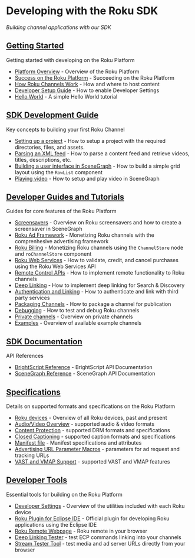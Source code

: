 # Developing with the Roku SDK
_Building channel applications with our SDK_

## [Getting Started](/develop/getting-started)

Getting started with developing on the Roku Platform

* [Platform Overview](/develop/getting-started/platform-overview.md) - Overview of the Roku Platform
* [Success on the Roku Platform](/develop/getting-started/channel-success.md) - Succeeding on the Roku Platform
* [How Roku Channels Work](/develop/getting-started/how-channels-work.md) - How and where to host content
* [Developer Setup Guide](/develop/getting-started/setup-guide.md) - How to enable Developer Settings
* [Hello World](/develop/getting-started/hello-world.md) - A simple Hello World tutorial

## [SDK Development Guide](/develop/sdk-development)

Key concepts to building your first Roku Channel

* [Setting up a project](/develop/sdk-development/project-setup.md) - How to setup a project with the required directories, files, and assets.
* [Parsing an XML feed](/develop/sdk-development/parsing-feed.md) - How to parse a content feed and retrieve videos, titles, descriptions, etc.
* [Building a user interface in SceneGraph](/develop/sdk-development/scenegraph-ui.md) - How to build a simple grid layout using the `RowList` component
* [Playing video](/develop/sdk-development/video-playback.md) - How to setup and play video in SceneGraph

## [Developer Guides and Tutorials](/develop/guides)

Guides for core features of the Roku Platform

* [Screensavers](/develop/guides/screensavers.md) - Overview on Roku screensavers and how to create a screensaver in SceneGraph
* [Roku Ad Framework](/develop/guides/roku-ad-framework.md) - Monetizing Roku channels with the comprenhesive advertising framework
* [Roku Billing](/develop/guides/roku-billing.md) - Monetizing Roku channels using the `ChannelStore` node and `roChannelStore` component
* [Roku Web Services](/develop/guides/roku-web-services.md) - How to validate, credit, and cancel purchases using the Roku Web Services API
* [Remote Control APIs](/develop/guides/remote-api-ecp.md) - How to implement remote functionality to Roku channels
* [Deep Linking](/develop/guides/deep-linking.md) - How to implement deep linking for Search & Discovery
* [Authentication and Linking](/develop/guides/auth-linking.md) - How to authenticate and link with third party services
* [Packaging Channels](/develop/guides/packaging.md) - How to package a channel for publication
* [Debugging](/develop/guides/debugging.md) - How to test and debug Roku channels
* [Private channels](/develop/guides/private-channels.md) - Overview on private channels
* [Examples](/develop/guides/examples.md) - Overview of available example channels

## [SDK Documentation](/develop/sdk-documentation)

API References

* [BrightScript Reference](/develop/sdk-documentation/brightscript-reference.md) - BrightScript API Documentation
* [SceneGraph Reference](/develop/sdk-documentation/scenegraph-reference.md) - SceneGraph API Documentation


## [Specifications](/develop/specifications)

Details on supported formats and specifications on the Roku Platform

* [Roku devices](/develop/specifications/roku-devices.md) - Overview of all Roku devices, past and present
* [Audio/Video Overview](/develop/specifications/audio-video-support.md) - supported audio & video formats
* [Content Protection](/develop/specifications/content-protection.md) - supported DRM formats and specifications
* [Closed Captioning](/develop/specifications/closed-captioning.md) - supported caption formats and specifications
* [Manifest file](/develop/specifications/manifest.md) - Manifest specifications and attributes
* [Advertising URL Parameter Macros](/develop/specifications/ad-parameter-macros.md) - parameters for ad request and tracking URLs
* [VAST and VMAP Support](/develop/specifications/vast-vmap-support.md) - supported VAST and VMAP features

## [Developer Tools](/develop/developer-tools)

Essential tools for building on the Roku Platform

* [Developer Settings](/develop/developer-tools/developer-settings.md) - Overview of the utilities included with each Roku device
* [Roku Plugin for Eclipse IDE](/develop/developer-tools/eclipse-plugin.md) - Official plugin for developing Roku applications using the Eclipse IDE
* [Roku Remote Webpage](/develop/developer-tools#roku-remote-webpage) - Roku remote in your browser
* [Deep Linking Tester](/develop/developer-tools#deep-link-testing) - test ECP commands linking into your channels
* [Stream Tester Tool](/develop/developer-tools#stream-testing-tool) - test media and ad server URLs directly from your browser
